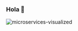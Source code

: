 ### Hola 👋

![microservices-visualized](https://github.com/user-attachments/assets/17757c5f-8b29-4d3f-ac04-d7af9630e035)








